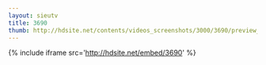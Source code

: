 ```yaml
---
layout: sieutv
title: 3690
thumb: http://hdsite.net/contents/videos_screenshots/3000/3690/preview_360p.mp4.jpg
---
```

{% include iframe src='http://hdsite.net/embed/3690' %}
 
